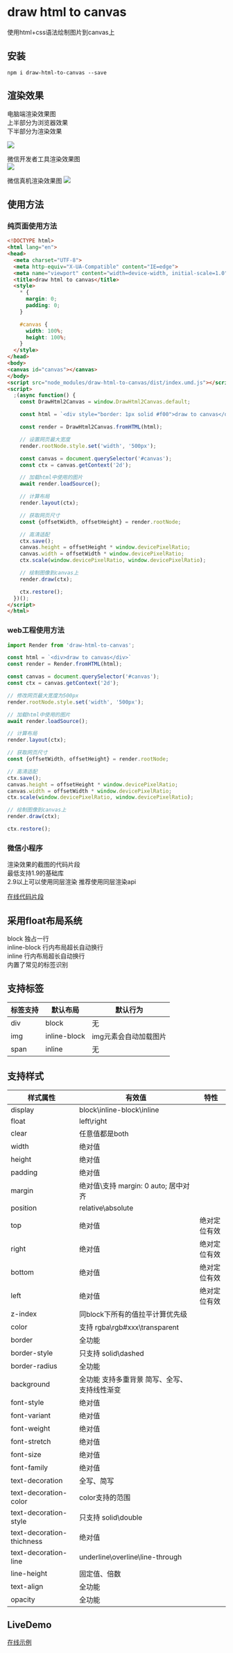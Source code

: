 # draw html to canvas

使用html+css语法绘制图片到canvas上

## 安装

```
npm i draw-html-to-canvas --save
```

## 渲染效果

电脑端渲染效果图  
上半部分为浏览器效果  
下半部分为渲染效果

![](./example/resources/pcscreencap.png)

微信开发者工具渲染效果图  
![](./example/resources/wxscreencap.png)

微信真机渲染效果图
![](./example/resources/realphonescreencap.png)

## 使用方法

### 纯页面使用方法

```html
<!DOCTYPE html>
<html lang="en">
<head>
  <meta charset="UTF-8">
  <meta http-equiv="X-UA-Compatible" content="IE=edge">
  <meta name="viewport" content="width=device-width, initial-scale=1.0">
  <title>draw html to canvas</title>
  <style>
    * {
      margin: 0;
      padding: 0;
    }

    #canvas {
      width: 100%;
      height: 100%;
    }
  </style>
</head>
<body>
<canvas id="canvas"></canvas>
</body>
<script src="node_modules/draw-html-to-canvas/dist/index.umd.js"></script>
<script>
  ;(async function() {
    const DrawHtml2Canvas = window.DrawHtml2Canvas.default;

    const html = `<div style="border: 1px solid #f00">draw to canvas</div>`;

    const render = DrawHtml2Canvas.fromHTML(html);

    // 设置网页最大宽度
    render.rootNode.style.set('width', '500px');

    const canvas = document.querySelector('#canvas');
    const ctx = canvas.getContext('2d');

    // 加载html中使用的图片
    await render.loadSource();

    // 计算布局
    render.layout(ctx);

    // 获取网页尺寸
    const {offsetWidth, offsetHeight} = render.rootNode;

    // 高清适配
    ctx.save();
    canvas.height = offsetHeight * window.devicePixelRatio;
    canvas.width = offsetWidth * window.devicePixelRatio;
    ctx.scale(window.devicePixelRatio, window.devicePixelRatio);

    // 绘制图像到canvas上
    render.draw(ctx);

    ctx.restore();
  })();
</script>
</html>

```

### web工程使用方法

```javascript
import Render from 'draw-html-to-canvas';

const html = `<div>draw to canvas</div>`
const render = Render.fromHTML(html);

const canvas = document.querySelector('#canvas');
const ctx = canvas.getContext('2d');

// 修改网页最大宽度为500px
render.rootNode.style.set('width', '500px');

// 加载html中使用的图片
await render.loadSource();

// 计算布局
render.layout(ctx);

// 获取网页尺寸
const {offsetWidth, offsetHeight} = render.rootNode;

// 高清适配
ctx.save();
canvas.height = offsetHeight * window.devicePixelRatio;
canvas.width = offsetWidth * window.devicePixelRatio;
ctx.scale(window.devicePixelRatio, window.devicePixelRatio);

// 绘制图像到canvas上
render.draw(ctx);

ctx.restore();
```

### 微信小程序

渲染效果的截图的代码片段  
最低支持1.9的基础库  
2.9以上可以使用同层渲染 推荐使用同层渲染api

[在线代码片段](https://developers.weixin.qq.com/s/R3tl79mc7ozj)

## 采用**float**布局系统

block 独占一行  
inline-block 行内布局超长自动换行  
inline 行内布局超长自动换行  
内置了常见的标签识别

## 支持标签

|标签支持|默认布局|默认行为|
|----|----|----|
|div|block|无|
|img|inline-block|img元素会自动加载图片|
|span|inline|无|

## 支持样式

|样式属性|有效值|特性|
|----|----|----|
|display|block\inline-block\inline|
|float|left\right|
|clear|任意值都是both|
|width|绝对值|
|height|绝对值|
|padding|绝对值|
|margin|绝对值\支持 margin: 0 auto; 居中对齐|
|position|relative\absolute|
|top|绝对值|绝对定位有效|
|right|绝对值|绝对定位有效|
|bottom|绝对值|绝对定位有效|
|left|绝对值|绝对定位有效|
|z-index|同block下所有的值拉平计算优先级|
|color|支持 rgba\rgb\#xxx\transparent|
|border|全功能|
|border-style|只支持 solid\dashed|
|border-radius|全功能|
|background|全功能 支持多重背景 简写、全写、支持线性渐变|
|font-style|绝对值|
|font-variant|绝对值|
|font-weight|绝对值|
|font-stretch|绝对值|
|font-size|绝对值|
|font-family|绝对值|
|text-decoration|全写、简写|
|text-decoration-color|color支持的范围|
|text-decoration-style|只支持 solid\double|
|text-decoration-thichness|绝对值|
|text-decoration-line|underline\overline\line-through|
|line-height|固定值、倍数|
|text-align|全功能|
|opacity|全功能|

## LiveDemo

[在线示例](https://draw-html-to-canvas.js-css.com)

